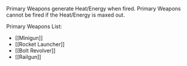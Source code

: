 Primary Weapons generate Heat/Energy when fired. Primary Weapons cannot be fired if the Heat/Energy is maxed out.

Primary Weapons List:
-  [[Minigun]]
-  [[Rocket Launcher]]
-  [[Bolt Revolver]]
-  [[Railgun]]